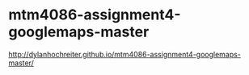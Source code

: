mtm4086-assignment4-googlemaps-master
=====================================

http://dylanhochreiter.github.io/mtm4086-assignment4-googlemaps-master/
